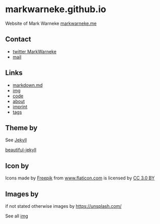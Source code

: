 # markwarneke.github.io

Website of Mark Warneke [markwarneke.me](https://markwarneke.me/)

## Contact

- [twitter MarkWarneke](https://twitter.com/MarkWarneke)
- [mail](mailto:mark.warneke@microsoft.com)

## Links

- [markdown.md](.\markdown.md)
- [img](.\img\README)
- [code](.\code\README)
- [about](.\about.md)
- [imprint](.\imprint.md)
- [tags](.\tags.html)

## Theme by

See [Jekyll](.\jekyll.md)

[beautiful-jekyll](https://deanattali.com/beautiful-jekyll/)

## Icon by

<div>Icons made by <a href="https://www.flaticon.com/authors/freepik" title="Freepik">Freepik</a> from <a href="https://www.flaticon.com/"                 title="Flaticon">www.flaticon.com</a> is licensed by <a href="http://creativecommons.org/licenses/by/3.0/"                 title="Creative Commons BY 3.0" target="_blank">CC 3.0 BY</a></div>

## Images by

if not stated otherwise images by https://unsplash.com/

See all [img](https://markwarneke.me\img\README)
